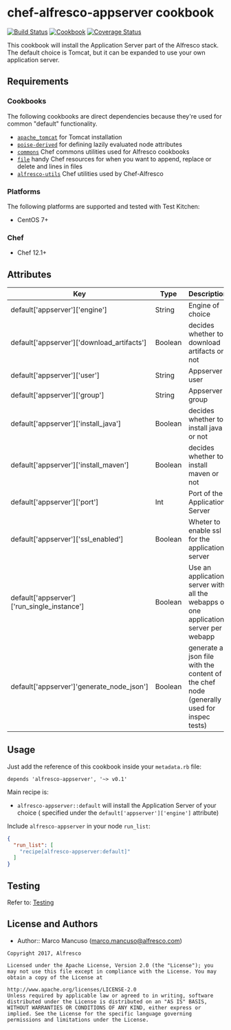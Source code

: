 # chef-alfresco-appserver cookbook
[![Build Status](https://travis-ci.org/Alfresco/chef-alfresco-appserver.svg)](https://travis-ci.org/Alfresco/chef-alfresco-appserver?branch=develop)
[![Cookbook](http://img.shields.io/cookbook/v/alfresco-appserver.svg)](https://github.com/Alfresco/chef-alfresco-appserver)
[![Coverage Status](https://coveralls.io/repos/github/Alfresco/chef-alfresco-appserver/badge.svg?branch=develop)](https://coveralls.io/github/Alfresco/chef-alfresco-appserver?branch=develop)

This cookbook will install the Application Server part of the Alfresco stack.
The default choice is Tomcat, but it can be expanded to use your own application server.

## Requirements

### Cookbooks

The following cookbooks are direct dependencies because they're used for common "default" functionality.

- [`apache_tomcat`](https://github.com/Alfresco/chef-apache_tomcat) for Tomcat installation
- [`poise-derived`](https://github.com/poise/poise-derived) for defining lazily evaluated node attributes
- [`commons`](https://github.com/Alfresco/chef-commons) Chef commons utilities used for Alfresco cookbooks
- [`file`](https://github.com/jenssegers/chef-file) handy Chef resources for when you want to append, replace or delete and lines in files
- [`alfresco-utils`](https://github.com/Alfresco/chef-alfresco-utils) Chef utilities used by Chef-Alfresco

### Platforms

The following platforms are supported and tested with Test Kitchen:

- CentOS 7+

### Chef

- Chef 12.1+

## Attributes

| Key | Type | Description | Default |
|-----|------|-------------|---------|
| default['appserver']['engine'] | String | Engine of choice  | tomcat  |
| default['appserver']['download_artifacts'] | Boolean  |  decides whether to download artifacts or not |  false |
| default['appserver']['user'] | String   | Appserver user |  tomcat |
| default['appserver']['group']  | String   | Appserver group |  tomcat |
| default['appserver']['install_java'] | Boolean | decides whether to install java or not |  false |
| default['appserver']['install_maven'] | Boolean  |  decides whether to install maven or not |  false |
| default['appserver']['port'] | Int  | Port of the Application Server | 8080 |
| default['appserver']['ssl_enabled']  | Boolean  | Wheter to enable ssl for the application server |  true |
| default['appserver']['run_single_instance']  | Boolean  | Use an application server with all the webapps or one application server per webapp |  false |
| default['appserver']'generate_node_json'] | Boolean | generate a json file with the content of the chef node (generally used for inspec tests) | false  |

## Usage

Just add the reference of this cookbook inside your `metadata.rb` file:

```
depends 'alfresco-appserver', '~> v0.1'
```

Main recipe is:

- `alfresco-appserver::default` will install the Application Server of your choice ( specified under the `default['appserver']['engine']` attribute)

Include `alfresco-appserver` in your node `run_list`:

```json
{
  "run_list": [
    "recipe[alfresco-appserver:default]"
  ]
}
```
## Testing
Refer to: [Testing](./TESTING.md)
## License and Authors

- Author:: Marco Mancuso (<marco.mancuso@alfresco.com>)

```text
Copyright 2017, Alfresco

Licensed under the Apache License, Version 2.0 (the "License"); you may not use this file except in compliance with the License. You may obtain a copy of the License at

http://www.apache.org/licenses/LICENSE-2.0
Unless required by applicable law or agreed to in writing, software distributed under the License is distributed on an "AS IS" BASIS, WITHOUT WARRANTIES OR CONDITIONS OF ANY KIND, either express or implied. See the License for the specific language governing permissions and limitations under the License.
```
